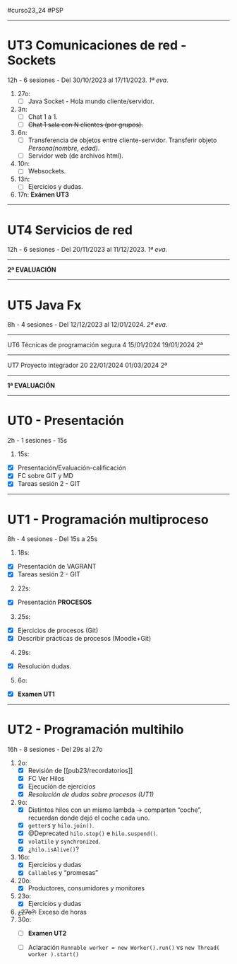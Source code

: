   #curso23_24 #PSP

---
# UT3 Comunicaciones de red - Sockets 
12h - 6 sesiones - Del 30/10/2023 al 17/11/2023. *1ª eva*.

1. 27o:
    + [ ] Java Socket - Hola mundo cliente/servidor.
3. 3n:
    + [ ] Chat 1 a 1.
    + [ ] ~~Chat 1 sala con N clientes (por grupos).~~
5. 6n:
    + [ ] Transferencia de objetos entre cliente-servidor. Transferir objeto *Persona(nombre, edad)*.
    + [ ] Servidor web (de archivos html).
7. 10n:
    + [ ] Websockets.
8. 13n:
    + [ ] Ejercicios y dudas.
9. 17n: **Exámen UT3**

---
# UT4 Servicios de red 
12h - 6 sesiones - Del 20/11/2023 al 11/12/2023. *1ª eva*.

---
**2ª EVALUACIÓN**

---
# UT5 Java Fx 
8h - 4 sesiones - Del 12/12/2023 al 12/01/2024. *2ª eva*.

---
UT6 Técnicas de programación segura 4 15/01/2024 19/01/2024 2ª

---
UT7 Proyecto integrador 20 22/01/2024 01/03/2024 2ª


---
**1ª EVALUACIÓN**

---

# UT0 - Presentación
2h - 1 sesiones - 15s

1. 15s:
  * [x] Presentación/Evaluación-calificación
  * [x] FC sobre GIT y MD
  * [x] Tareas sesión 2 - GIT
  
---

# UT1 - Programación multiproceso 
8h - 4 sesiones - Del 15s a 25s

1. 18s:
  * [x] Presentación de VAGRANT
  * [x] Tareas sesión 2 - GIT
  
2. 22s:
  * [x] Presentación **PROCESOS**

3. 25s:
  * [x] Ejercicios de procesos (Git)
  * [x] Describir prácticas de procesos (Moodle+Git)

4. 29s:
  * [x] Resolución dudas.
  
5. 6o:
  + [x] **Examen UT1**


---
# UT2 - Programación multihilo 
16h - 8 sesiones - Del 29s al 27o

1. 2o:
    + [x] Revisión de [[pub23/recordatorios]]
    * [x] FC Ver Hilos
    * [x] Ejecución de ejercicios
    * [x] *Resolución de dudas sobre procesos (UT1)*
  
2. 9o:
    + [x] Distintos hilos con un mismo lambda -> comparten “coche”, recuerdan donde dejó el coche cada uno.
    + [x] `getter`s y `hilo.join()`.
    + [x] @Deprecated `hilo.stop()` e `hilo.suspend()`.
    + [x] `volatile` y `synchronized`.
    + [x] ¿`hilo.isAlive()`?
3. 16o:
    + [x] Ejercicios y dudas
    + [x] `Callable`s y “promesas”
4. 20o:
    + [x] Productores, consumidores y monitores
5. 23o:
    + [x] Ejercicios y dudas
6. ~~¿27o?:~~ Exceso de horas
7. 30o:
    * [ ] **Examen UT2**
    * [ ] Aclaración `Runnable worker = new Worker().run()` vs `new Thread( worker ).start()`

